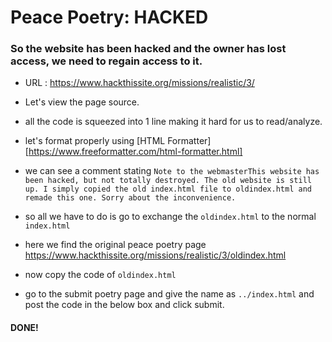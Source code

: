 # Peace Poetry: HACKED

### So the website has been hacked and the owner has lost access, we need to regain access to it. 

- URL : <https://www.hackthissite.org/missions/realistic/3/>

- Let's view the page source.
- all the code is squeezed into 1 line making it hard for us to read/analyze.
- let's format properly using [HTML Formatter][https://www.freeformatter.com/html-formatter.html]
- we can see a comment stating `Note to the webmasterThis website has been hacked, but not totally destroyed. The old website is still up. I simply copied the old index.html file to oldindex.html and remade this one. Sorry about the inconvenience.`
- so all we have to do is go to exchange the `oldindex.html`  to the normal `index.html`
- here we find the original peace poetry page <https://www.hackthissite.org/missions/realistic/3/oldindex.html>

- now copy the code of `oldindex.html`
- go to the submit poetry page and give the name as `../index.html` and post the code in the below box and click submit.
#### DONE!